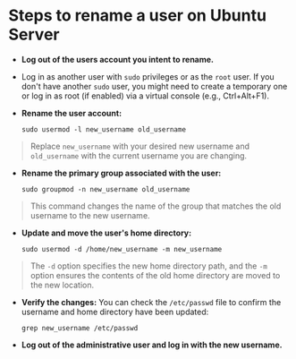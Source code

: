 # Steps to rename a user on Ubuntu Server
- **Log out of the users account you intent to rename.**

- Log in as another user with `sudo` privileges or as the `root` user. If you don't have another `sudo` user, you might need to create a temporary one or log in as root (if enabled) via a virtual console (e.g., Ctrl+Alt+F1).

- **Rename the user account:**
  ```shell
  sudo usermod -l new_username old_username
  ```
> Replace `new_username` with your desired new username and `old_username` with the current username you are changing.

- **Rename the primary group associated with the user:**
  ```shell
  sudo groupmod -n new_username old_username
  ```
> This command changes the name of the group that matches the old username to the new username.

- **Update and move the user's home directory:**
  ```shell
  sudo usermod -d /home/new_username -m new_username
  ```
> The `-d` option specifies the new home directory path, and the `-m` option ensures the contents of the old home directory are moved to the new location.

- **Verify the changes:** You can check the `/etc/passwd` file to confirm the username and home directory have been updated:
  ```shell
  grep new_username /etc/passwd
  ```
- **Log out of the administrative user and log in with the new username.**
